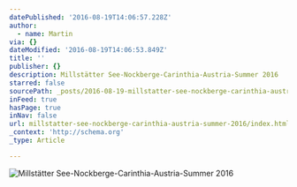 ```yaml
---
datePublished: '2016-08-19T14:06:57.228Z'
author:
  - name: Martin
via: {}
dateModified: '2016-08-19T14:06:53.849Z'
title: ''
publisher: {}
description: Millstätter See-Nockberge-Carinthia-Austria-Summer 2016
starred: false
sourcePath: _posts/2016-08-19-millstatter-see-nockberge-carinthia-austria-summer-2016.md
inFeed: true
hasPage: true
inNav: false
url: millstatter-see-nockberge-carinthia-austria-summer-2016/index.html
_context: 'http://schema.org'
_type: Article

---
```

![Millstätter See-Nockberge-Carinthia-Austria-Summer 2016](https://the-grid-user-content.s3-us-west-2.amazonaws.com/979fcb4e-c413-465e-bc80-a70801c3a871.jpg)